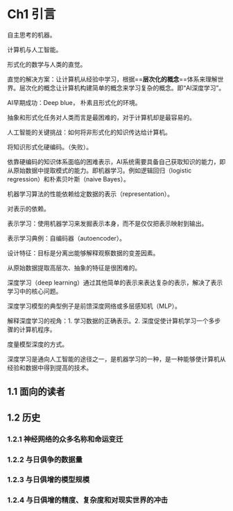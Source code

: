 # Ch1 引言

自主思考的机器。

计算机与人工智能。

形式化的数学与人类的直觉。

直觉的解决方案：让计算机从经验中学习，根据==**层次化的概念**==体系来理解世界。层次化的概念让计算机构建简单的概念来学习复杂的概念。即“AI深度学习”。

AI早期成功：Deep blue， 朴素且形式化的环境。

抽象和形式化任务对人类而言是最困难的，对于计算机却是最容易的。

人工智能的关键挑战：如何将非形式化的知识传达给计算机。

将知识形式化硬编码。（失败）。

依靠硬编码的知识体系面临的困难表示，AI系统需要具备自己获取知识的能力，即从原始数据中提取模式的能力。即机器学习。例如逻辑回归（logistic regression）和朴素贝叶斯（naive Bayes）。

机器学习算法的性能依赖给定数据的表示（representation）。

对表示的依赖。

表示学习：使用机器学习来发掘表示本身，而不是仅仅把表示映射到输出。

表示学习典例：自编码器（autoencoder）。

设计特征：目标是分离出能够解释观察数据的变差因素。

从原始数据提取高层次、抽象的特征是很困难的。

深度学习（deep learning）通过其他简单的表示来表达复杂的表示，解决了表示学习中的核心问题。

深度学习模型的典型例子是前馈深度网络或多层感知机（MLP）。

解释深度学习的视角：1. 学习数据的正确表示。2. 深度促使计算机学习一个多步骤的计算机程序。

度量模型深度的方式。

深度学习是通向人工智能的途径之一，是机器学习的一种，是一种能够使计算机从经验和数据中得到提高的技术。

## 1.1 面向的读者

## 1.2 历史

### 1.2.1 神经网络的众多名称和命运变迁

### 1.2.2 与日俱争的数据量

### 1.2.3 与日俱增的模型规模

### 1.2.4 与日俱增的精度、复杂度和对现实世界的冲击

